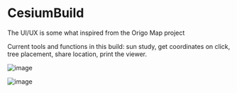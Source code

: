 # CesiumBuild
The UI/UX is some what inspired from the Origo Map project

Current tools and functions in this build: sun study, get coordinates on click, tree placement, share location, print the viewer. 


![image](https://github.com/avalna/CesiumBuild/assets/109137283/93e18372-a652-4e3d-8e20-cacd204a50ed)

![image](https://github.com/avalna/CesiumBuild/assets/109137283/0d7e2063-1078-4b2c-8588-c704cf014c8f)
